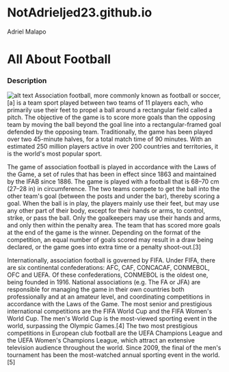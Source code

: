 # NotAdrieljed23.github.io
Adriel Malapo
# **All About Football**
### Description
![alt text](https://upload.wikimedia.org/wikipedia/commons/4/42/Football_in_Bloomington%2C_Indiana%2C_1995.jpg)
Association football, more commonly known as football or soccer,[a] is a team sport played between two teams of 11 players each, who primarily use their feet to propel a ball around a rectangular field called a pitch. The objective of the game is to score more goals than the opposing team by moving the ball beyond the goal line into a rectangular-framed goal defended by the opposing team. Traditionally, the game has been played over two 45-minute halves, for a total match time of 90 minutes. With an estimated 250 million players active in over 200 countries and territories, it is the world's most popular sport.

The game of association football is played in accordance with the Laws of the Game, a set of rules that has been in effect since 1863 and maintained by the IFAB since 1886. The game is played with a football that is 68–70 cm (27–28 in) in circumference. The two teams compete to get the ball into the other team's goal (between the posts and under the bar), thereby scoring a goal. When the ball is in play, the players mainly use their feet, but may use any other part of their body, except for their hands or arms, to control, strike, or pass the ball. Only the goalkeepers may use their hands and arms, and only then within the penalty area. The team that has scored more goals at the end of the game is the winner. Depending on the format of the competition, an equal number of goals scored may result in a draw being declared, or the game goes into extra time or a penalty shoot-out.[3]

Internationally, association football is governed by FIFA. Under FIFA, there are six continental confederations: AFC, CAF, CONCACAF, CONMEBOL, OFC and UEFA. Of these confederations, CONMEBOL is the oldest one, being founded in 1916. National associations (e.g. The FA or JFA) are responsible for managing the game in their own countries both professionally and at an amateur level, and coordinating competitions in accordance with the Laws of the Game. The most senior and prestigious international competitions are the FIFA World Cup and the FIFA Women's World Cup. The men's World Cup is the most-viewed sporting event in the world, surpassing the Olympic Games.[4] The two most prestigious competitions in European club football are the UEFA Champions League and the UEFA Women's Champions League, which attract an extensive television audience throughout the world. Since 2009, the final of the men's tournament has been the most-watched annual sporting event in the world.[5]
